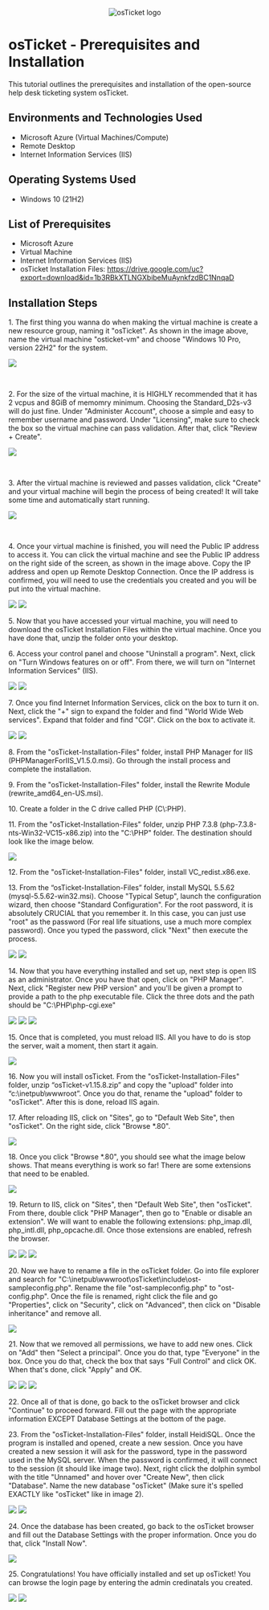 <p align="center">
<img src="https://i.imgur.com/Clzj7Xs.png" alt="osTicket logo"/>
</p>

<h1>osTicket - Prerequisites and Installation</h1>
This tutorial outlines the prerequisites and installation of the open-source help desk ticketing system osTicket.<br />


<h2>Environments and Technologies Used</h2>

- Microsoft Azure (Virtual Machines/Compute)
- Remote Desktop
- Internet Information Services (IIS)

<h2>Operating Systems Used </h2>

- Windows 10</b> (21H2)

<h2>List of Prerequisites</h2>

- Microsoft Azure
- Virtual Machine
- Internet Information Services (IIS)
- osTicket Installation Files: https://drive.google.com/uc?export=download&id=1b3RBkXTLNGXbibeMuAynkfzdBC1NnqaD

<h2>Installation Steps</h2>

<p>
1. The first thing you wanna do when making the virtual machine is create a new resource group, naming it "osTicket". As shown in the image above, name the virtual machine "osticket-vm" and choose "Windows 10 Pro, version 22H2" for the system.  
</p>
<p>
<img src="https://github.com/user-attachments/assets/2afb8b71-8e70-4f89-a45d-a66a0fc3a06e"/>
</p>
<br />

<p>
2. For the size of the virtual machine, it is HIGHLY recommended that it has 2 vcpus and 8GiB of memomry minimum. Choosing the Standard_D2s-v3 will do just fine. Under "Administer Account", choose a simple and easy to remember username and password. Under "Licensing", make sure to check the box so the virtual machine can pass validation. After that, click "Review + Create".
</p>
<p>
<img src="https://github.com/user-attachments/assets/61f0561f-ebfc-44ad-a94d-7eebc3e49594"/>
</p>
<br />

<p>
3. After the virtual machine is reviewed and passes validation, click "Create" and your virtual machine will begin the process of being created! It will take some time and automatically start running. 
</p>
<p>
<img src="https://github.com/user-attachments/assets/06d37fc0-6fcf-4346-81d4-4707634ce09b"/>
</p>
<br />

<p>
4. Once your virtual machine is finished, you will need the Public IP address to access it. You can click the virtual machine and see the Public IP address on the right side of the screen, as shown in the image above. Copy the IP address and open up Remote Desktop Connection. Once the IP address is confirmed, you will need to use the credentials you created and you will be put into the virtual machine. 
</p>
<p>
<img src="https://github.com/user-attachments/assets/ba081390-f1e5-4673-bde3-fd6d54794ba2"/> 
<img src="https://github.com/user-attachments/assets/5bb37c3a-8b45-4c38-95aa-a04a84b44b8f"/>
</p>

<p>
5. Now that you have accessed your virtual machine, you will need to download the osTicket Installation Files within the virtual machine. Once you have done that, unzip the folder onto your desktop.
</p>

<p>
6. Access your control panel and choose "Uninstall a program". Next, click on "Turn Windows features on or off". From there, we will turn on "Internet Information Services" (IIS).
</p>
<p>
<img src="https://github.com/user-attachments/assets/50f2852d-bec0-44c2-924f-97dc139cc7c6"/>
<img src="https://github.com/user-attachments/assets/0a0926fb-9216-4df4-bd5d-45e1040df43a"/>
</p>

<p>
7. Once you find Internet Information Services, click on the box to turn it on. Next, click the "+" sign to expand the folder and find "World Wide Web services". Expand that folder and find "CGI". Click on the box to activate it. 
</p>
<p>
<img src="https://github.com/user-attachments/assets/758814a2-0de5-44e0-b15d-888a84ac1833"/>
<img src="https://github.com/user-attachments/assets/0a03cfd3-00a3-4d03-a4c5-0eea259a909a"/>
</p>

<p>
8. From the "osTicket-Installation-Files" folder, install PHP Manager for IIS (PHPManagerForIIS_V1.5.0.msi). Go through the install process and complete the installation.
</p>

<p>
9. From the "osTicket-Installation-Files" folder, install the Rewrite Module (rewrite_amd64_en-US.msi). 
</p>

<p>
10. Create a folder in the C drive called PHP (C\:PHP).
</p>

<p>
11. From the "osTicket-Installation-Files" folder, unzip PHP 7.3.8 (php-7.3.8-nts-Win32-VC15-x86.zip) into the "C:\PHP" folder. The destination should look like the image below.
</p>
<p>
<img src="https://github.com/user-attachments/assets/a77c292c-1fa1-4828-b25c-0ae22a7ade18"/>
</p>

<p>
12. From the "osTicket-Installation-Files" folder, install VC_redist.x86.exe.
</p>

<p>
13. From the “osTicket-Installation-Files” folder, install MySQL 5.5.62 (mysql-5.5.62-win32.msi). Choose "Typical Setup", launch the configuration wizard, then choose "Standard Configuration". For the root password, it is absolutely CRUCIAL that you remember it. In this case, you can just use "root" as the password (For real life situations, use a much more complex password). Once you typed the password, click "Next" then execute the process.
</p>
<p>
<img src="https://github.com/user-attachments/assets/703fc5b5-5db4-45fd-aa4c-a812b99e5e88"/>
<img src="https://github.com/user-attachments/assets/489d2e5b-ea92-4039-9abb-7e3f05430845"/>
</p>

<p>
14. Now that you have everything installed and set up, next step is open IIS as an administrator. Once you have that open, click on "PHP Manager". Next, click "Register new PHP version" and you'll be given a prompt to provide a path to the php executable file. Click the three dots and the path should be "C:\PHP\php-cgi.exe"
</p>
<p>
<img src="https://github.com/user-attachments/assets/2dc727b5-3565-4571-b962-21c4b658985c"/>
<img src="https://github.com/user-attachments/assets/bbcc42c2-a07f-4685-8a90-05ee90152d6f"/>
<img src="https://github.com/user-attachments/assets/288b0f0b-b0ea-4876-bef8-05b75d3e74be"/>
</p>

<p>
15. Once that is completed, you must reload IIS. All you have to do is stop the server, wait a moment, then start it again.
</p>
<p>
<img src="https://github.com/user-attachments/assets/d10adb79-0dd3-4f3e-a7c6-20cbf97b7bf2"/>
</p>

<p>
16. Now you will install osTicket. From the "osTicket-Installation-Files" folder, unzip “osTicket-v1.15.8.zip” and copy the "upload" folder into “c:\inetpub\wwwroot”. Once you do that, rename the "upload" folder to "osTicket". After this is done, reload IIS again. 
</p>

<p>
17. After reloading IIS, click on "Sites", go to "Default Web Site", then "osTicket". On the right side, click "Browse *.80".
</p>
<p>
<img src="https://github.com/user-attachments/assets/93e67cd0-2791-4b94-af3a-b1032b5cccc4"/>
</p>

<p>
18. Once you click "Browse *.80", you should see what the image below shows. That means everything is work so far! There are some extensions that need to be enabled.
</p>
<p>
<img src="https://github.com/user-attachments/assets/51776907-d3f1-4aad-9e4a-dd2582722a15"/>
</p>

<p>
19. Return to IIS, click on "Sites", then "Default Web Site", then "osTicket". From there, double click "PHP Manager", then go to "Enable or disable an extension". We will want to enable the following extensions: php_imap.dll, php_intl.dll, php_opcache.dll. Once those extensions are enabled, refresh the browser.
</p>
<p>
<img src="https://github.com/user-attachments/assets/7ccbba2f-b008-4210-91bf-feb276d819df"/>
<img src="https://github.com/user-attachments/assets/315eb907-71ea-4bea-becd-c8056c2d07da"/>
<img src="https://github.com/user-attachments/assets/4a18e77c-f4c6-4ce3-897a-286717fd4e73"/>
</p>

<p>
20. Now we have to rename a file in the osTicket folder. Go into file explorer and search for "C:\inetpub\wwwroot\osTicket\include\ost-sampleconfig.php". Rename the file "ost-sampleconfig.php" to "ost-config.php". Once the file is renamed, right click the file and go "Properties", click on "Security", click on "Advanced", then click on "Disable inheritance" and remove all.
</p>
<p>
<img src="https://github.com/user-attachments/assets/882e28c5-9b38-413a-84c7-51c339519d94"/>
</p>

<p>
21. Now that we removed all permissions, we have to add new ones. Click on "Add" then "Select a principal". Once you do that, type "Everyone" in the box. Once you do that, check the box that says "Full Control" and click OK. When that's done, click "Apply" and OK. 
</p>
<p>
<img src="https://github.com/user-attachments/assets/596a63c0-77f5-49f4-b211-787834a3b8b1"/>
<img src="https://github.com/user-attachments/assets/df250b53-f16c-42a9-be49-f80b438c89b8"/>
<img src="https://github.com/user-attachments/assets/7d957eb2-507d-4543-b331-b0ff7c57f7c9"/>
</p>

<p>
22. Once all of that is done, go back to the osTicket browser and click "Continue" to proceed forward. Fill out the page with the appropriate information EXCEPT Database Settings at the bottom of the page. 
</p>

<p>
23. From the "osTicket-Installation-Files" folder, install HeidiSQL. Once the program is installed and opened, create a new session. Once you have created a new session it will ask for the password, type in the password used in the MySQL server. When the password is confirmed, it will connect to the session (it should like image two). Next, right click the dolphin symbol with the title "Unnamed" and hover over "Create New", then click "Database". Name the new database "osTicket" (Make sure it's spelled EXACTLY like "osTicket" like in image 2).   
</p>
<p>
<img src="https://github.com/user-attachments/assets/d907ddce-2f29-4585-8ba7-e65124662f95"/>
<img src="https://github.com/user-attachments/assets/2cb6977e-1179-4b55-a74a-50cbc8ddec50"/>
</p>

<p>
24. Once the database has been created, go back to the osTicket browser and fill out the Database Settings with the proper information. Once you do that, click "Install Now".
</p>
<p>
<img src="https://github.com/user-attachments/assets/c36a6166-256b-4412-8962-505c59a3a388"/>
</p>

<p>
25. Congratulations! You have officially installed and set up osTicket! You can browse the login page by entering the admin credinatals you created. 
</p>
<p>
<img src="https://github.com/user-attachments/assets/43da6e81-47b1-42b6-a8df-c68646f4e538"/> <img src="https://github.com/user-attachments/assets/56b1cd47-7bf7-45d1-9129-aca8132b7aaf"/>

</p>
